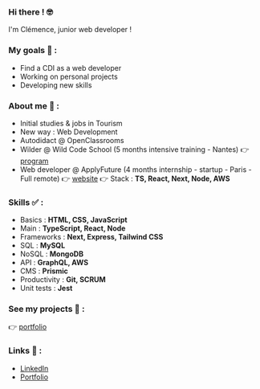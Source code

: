 ### Hi there ! 🤓
<p>I'm Clémence, junior web developer !</p>

### My goals 🎯 :
* Find a CDI as a web developer
* Working on personal projects
* Developing new skills

### About me 👩 :
* Initial studies & jobs in Tourism
* New way : Web Development
* Autodidact @ OpenClassrooms
* Wilder @ Wild Code School (5 months intensive training - Nantes) 👉 [program](https://www.wildcodeschool.com/en-GB/courses/web-development-course-full-time/nantes)
* Web developer @ ApplyFuture (4 months internship - startup - Paris - Full remote) 👉 [website](https://www.applyfuture.com/fr) 👉 Stack : **TS, React, Next, Node, AWS**

### Skills ✅ :
* Basics : **HTML, CSS, JavaScript**
* Main : **TypeScript, React, Node**
* Frameworks : **Next, Express, Tailwind CSS**
* SQL : **MySQL**
* NoSQL : **MongoDB**
* API : **GraphQL, AWS**
* CMS : **Prismic**
* Productivity : **Git, SCRUM**
* Unit tests : **Jest**

### See my projects 🚀 :
👉 [portfolio](https://clemence-pirault.vercel.app/portfolio)

### Links 🔗 :
* [LinkedIn](https://www.linkedin.com/in/clemence-pirault/)
* [Portfolio](https://clemence-pirault.vercel.app/)
